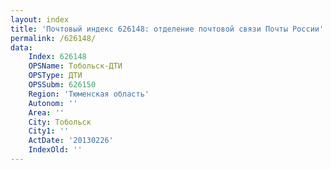 ```yaml
---
layout: index
title: 'Почтовый индекс 626148: отделение почтовой связи Почты России'
permalink: /626148/
data:
    Index: 626148
    OPSName: Тобольск-ДТИ
    OPSType: ДТИ
    OPSSubm: 626150
    Region: 'Тюменская область'
    Autonom: ''
    Area: ''
    City: Тобольск
    City1: ''
    ActDate: '20130226'
    IndexOld: ''
---
```

